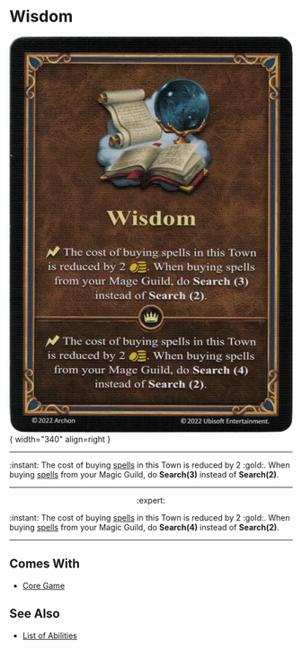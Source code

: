 # Wisdom

![Wisdom](../assets/abilities-wisdom.webp){ width="340" align=right }

___
:instant: The cost of buying [spells](../spells.md) in this Town is reduced by 2 :gold:. When buying [spells](../spells.md) from your Magic Guild, do **Search(3)** instead of **Search(2)**.
___
<p style="text-align: center;" markdown> :expert: </p>

:instant: The cost of buying [spells](../spells.md) in this Town is reduced by 2 :gold:. When buying [spells](../spells.md) from your Magic Guild, do **Search(4)** instead of **Search(2)**.
___


## Comes With

- [Core Game](../content.md)


## See Also

- [List of Abilities](../abilities.md)
